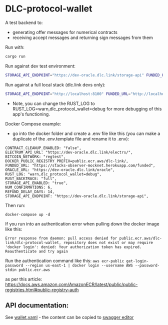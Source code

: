 # DLC-protocol-wallet

A test backend to:
* generating offer messages for numerical contracts
* receiving accept messages and returning sign messages from them

Run with:
```bash
cargo run
```

Run against dev test environment:

```bash
STORAGE_API_ENDPOINT="https://dev-oracle.dlc.link/storage-api" FUNDED_URL="https://stacks-observer-mocknet.herokuapp.com/funded" BTC_RPC_URL="electrs-btc2.dlc.link:18443/wallet/alice" RPC_USER="devnet2" RPC_PASS="devnet2" ORACLE_URL="https://dev-oracle.dlc.link/oracle" STORAGE_API_ENABLED=true RUST_LOG=warn,dlc_protocol_wallet=info cargo run
```

Run against a full local stack (dlc.link devs only):

```bash
STORAGE_API_ENDPOINT="http://localhost:8100" FUNDED_URL="http://localhost:8889/funded" BTC_RPC_URL="localhost:28443/wallet/alice" RPC_USER="devnet2" RPC_PASS="devnet2" ORACLE_URL="http://localhost:8080" RUST_BACKTRACE=full STORAGE_API_ENABLED=true RUST_LOG=warn,dlc_protocol_wallet=info cargo run
```

* Note, you can change the RUST_LOG to RUST_LOG=warn,dlc_protocol_wallet=debug for more debugging of this app's functioning.

Docker Compose example:

- go into the docker folder and create a .env file like this (you can make a duplicate of the .env.template file and rename it to .env):

```
CONTRACT_CLEANUP_ENABLED: "false",
ELECTRUM_API_URL: "https://dev-oracle.dlc.link/electrs/",
BITCOIN_NETWORK: "regtest",
DOCKER_PUBLIC_REGISTRY_PREFIX=public.ecr.aws/dlc-link/,
FUNDED_URL: "https://stacks-observer-mocknet.herokuapp.com/funded",
ORACLE_URL: "https://dev-oracle.dlc.link/oracle",
RUST_LOG: "warn,dlc_protocol_wallet=debug",
RUST_BACKTRACE: "full",
STORAGE_API_ENABLED: "true",
NUM_CONFIRMATIONS: 6,
REFUND_DELAY_DAYS: 14,
STORAGE_API_ENDPOINT: "https://dev-oracle.dlc.link/storage-api",
```

Then run:

```
docker-compose up -d
```

If you run into an authentication error when pulling down the docker image like this:

`Error response from daemon: pull access denied for public.ecr.aws/dlc-link/dlc-protocol-wallet, repository does not exist or may require 'docker login': denied: Your authorization token has expired. Reauthenticate and try again`

Run the authentication command like this:
`aws ecr-public get-login-password --region us-east-1 | docker login --username AWS --password-stdin public.ecr.aws`

as per this article: https://docs.aws.amazon.com/AmazonECR/latest/public/public-registries.html#public-registry-auth

## API documentation:

See [wallet.yaml](docs/wallet.yaml) - the content can be copied to [swagger editor](https://editor.swagger.io/)
